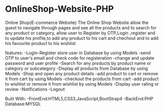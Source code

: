 # OnlineShop-Website-PHP


Online Shop(E-commerce Website)
  The Online Shop Website allow the guest to navigate through pages and see all the products and to search for any product or category,
allow user to Register by OTP,Login ,register and to update his profile,to add any product to his cart and chechout and to add his favourite product to his wishlist 
 

 features:
  -Login-Register store user in Database by using Models
  -send OTP to user's email and check code for registeration
  -change and update password and user profile
  -Search for any products by product name or category or subcategory
  -Display all products from Database by using Models
  -Shop and open any product details
  -add product to cart or remove it from cart by using Models
  -checkout the products from cart
  -add product to wishlist or remove it from wishlist by using Models
  -Display user rating or review
  -Notifications
  -Logout
  
  Built With:
  -FrontEnd:HTML5,CSS3,JavaScript,BootStrap4
  -BackEnd:PHP  Database:MYSQL
